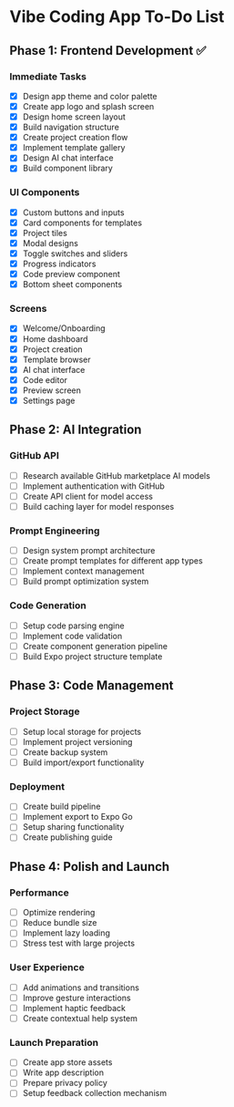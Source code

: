 # Vibe Coding App To-Do List

## Phase 1: Frontend Development ✅

### Immediate Tasks
- [x] Design app theme and color palette
- [x] Create app logo and splash screen
- [x] Design home screen layout
- [x] Build navigation structure
- [x] Create project creation flow
- [x] Implement template gallery
- [x] Design AI chat interface
- [x] Build component library

### UI Components
- [x] Custom buttons and inputs
- [x] Card components for templates
- [x] Project tiles
- [x] Modal designs
- [x] Toggle switches and sliders
- [x] Progress indicators
- [x] Code preview component
- [x] Bottom sheet components

### Screens
- [x] Welcome/Onboarding
- [x] Home dashboard
- [x] Project creation
- [x] Template browser
- [x] AI chat interface
- [x] Code editor
- [x] Preview screen
- [x] Settings page

## Phase 2: AI Integration

### GitHub API
- [ ] Research available GitHub marketplace AI models
- [ ] Implement authentication with GitHub
- [ ] Create API client for model access
- [ ] Build caching layer for model responses

### Prompt Engineering
- [ ] Design system prompt architecture
- [ ] Create prompt templates for different app types
- [ ] Implement context management
- [ ] Build prompt optimization system

### Code Generation
- [ ] Setup code parsing engine
- [ ] Implement code validation
- [ ] Create component generation pipeline
- [ ] Build Expo project structure template

## Phase 3: Code Management

### Project Storage
- [ ] Setup local storage for projects
- [ ] Implement project versioning
- [ ] Create backup system
- [ ] Build import/export functionality

### Deployment
- [ ] Create build pipeline
- [ ] Implement export to Expo Go
- [ ] Setup sharing functionality
- [ ] Create publishing guide

## Phase 4: Polish and Launch

### Performance
- [ ] Optimize rendering
- [ ] Reduce bundle size
- [ ] Implement lazy loading
- [ ] Stress test with large projects

### User Experience
- [ ] Add animations and transitions
- [ ] Improve gesture interactions
- [ ] Implement haptic feedback
- [ ] Create contextual help system

### Launch Preparation
- [ ] Create app store assets
- [ ] Write app description
- [ ] Prepare privacy policy
- [ ] Setup feedback collection mechanism
